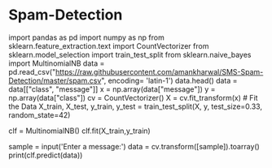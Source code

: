 # Spam-Detection
import pandas as pd
import numpy as np
from sklearn.feature_extraction.text import CountVectorizer
from sklearn.model_selection import train_test_split
from sklearn.naive_bayes import MultinomialNB
data = pd.read_csv("https://raw.githubusercontent.com/amankharwal/SMS-Spam-Detection/master/spam.csv", encoding= 'latin-1')
data.head()
data = data[["class", "message"]]
x = np.array(data["message"])
y = np.array(data["class"])
cv = CountVectorizer()
X = cv.fit_transform(x) # Fit the Data
X_train, X_test, y_train, y_test = train_test_split(X, y, test_size=0.33, random_state=42)

clf = MultinomialNB()
clf.fit(X_train,y_train)

sample = input('Enter a message:')
data = cv.transform([sample]).toarray()
print(clf.predict(data))
